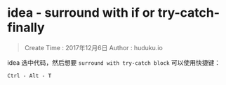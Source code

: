 

# idea - surround with if or try-catch-finally

> Create Time : 2017年12月6日  Author : huduku.io

idea 选中代码，然后想要 `surround with try-catch block` 可以使用快捷键： 

`Ctrl - Alt - T`